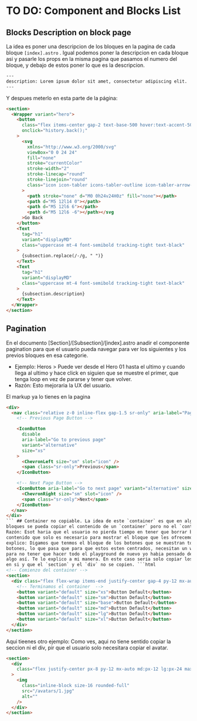 # TO DO: Component and Blocks List

## Blocks Description on block page

La idea es poner una descripcion de los bloques en la pagina de cada bloque `[index].astro` . Igual podemos poner la descripcion en cada bloque asi y pasarle los props en la misma pagina que pasamos el numero del bloque, y debajo de estos poner lo que es la descripcion.

```html
---
description: Lorem ipsum dolor sit amet, consectetur adipiscing elit.
---
```

Y despues meterlo en esta parte de la página:

```html
<section>
  <Wrapper variant="hero">
    <button
      class="flex items-center gap-2 text-base-500 hover:text-accent-500"
      onclick="history.back();"
    >
      <svg
        xmlns="http://www.w3.org/2000/svg"
        viewBox="0 0 24 24"
        fill="none"
        stroke="currentColor"
        stroke-width="2"
        stroke-linecap="round"
        stroke-linejoin="round"
        class="icon icon-tabler icons-tabler-outline icon-tabler-arrow-left size-5"
      >
        <path stroke="none" d="M0 0h24v24H0z" fill="none"></path>
        <path d="M5 12l14 0"></path>
        <path d="M5 12l6 6"></path>
        <path d="M5 12l6 -6"></path></svg
      >Go Back
    </button>
    <Text
      tag="h1"
      variant="displayMD"
      class="uppercase mt-4 font-semibold tracking-tight text-black"
    >
      {subsection.replace(/-/g, " ")}
    </Text>
    <Text
      tag="h1"
      variant="displayMD"
      class="uppercase mt-4 font-semibold tracking-tight text-black"
    >
      {subsection.description}
    </Text>
  </Wrapper>
</section>
```

## Pagination

En el documento [Section]/[Subsection]/[index].astro anadir el componente pagination para que el usuario pueda navegar para ver los siguientes y los previos bloques en esa categorie.

- Ejemplo: Heros > Puede ver desde el Hero 01 hasta el ultimo y cuando llega al ultimo y hace click en siguien que se muestre el primer, que tenga loop en vez de pararse y tener que volver.
- Razón: Esto mejoraria la UX del usuario.

El markup ya lo tienes en la pagina

````html
<div>
  <nav class="relative z-0 inline-flex gap-1.5 sr-only" aria-label="Pagination">
    <!-- Previous Page Button -->

    <IconButton
      disable
      aria-label="Go to previous page"
      variant="alternative"
      size="xs"
    >
      <ChevronLeft size="sm" slot="icon" />
      <span class="sr-only">Previous</span>
    </IconButton>

    <!-- Next Page Button -->
    <IconButton aria-label="Go to next page" variant="alternative" size="xs">
      <ChevronRight size="sm" slot="icon" />
      <span class="sr-only">Next</span>
    </IconButton>
  </nav>
</div>
``` ## Container no copiable. La idea de este `container` es que en algunos
bloques se pueda copiar el contenido de un `container` poro no el `container`. -
Razón: Esot haria que el usuario no pierda tiempo en tener que borrar bloques y
contenido que solo es necesario para mostrar el bloque que les ofrecemos. Te
explico: Digamos que tenmos el bloque de los botones que se muestran todos los
botones, lo que pasa que para que estos esten centrados, necesitan un wrapper y
para no tener que hacer todo el playground de nuevo yo habia pensado de hacer
algo así. Te lo explico a mi manera. En este caso seria solo copiar los botones
en si y que el `section` y el `div` no se copien. ```html
<!-- Comienzo del container -->
<section>
  <div class="flex flex-wrap items-end justify-center gap-4 py-12 mx-auto">
    <!-- Terminamos el container  -->
    <button variant="default" size="xs">Button Default</button>
    <button variant="default" size="sm">Button Default</button>
    <button variant="default" size="base">Button Default</button>
    <button variant="default" size="md">Button Default</button>
    <button variant="default" size="lg">Button Default</button>
    <button variant="default" size="xl">Button Default</button>
  </div>
</section>
````

Aqui tieenes otro ejemplo: Como ves, aqui no tiene sentido copiar la seccion ni el div, pir que el usuario solo necesitara copiar el avatar.

```html
<section>
  <div
    class="flex justify-center px-8 py-12 mx-auto md:px-12 lg:px-24 max-w-7xl items-center"
  >
    <img
      class="inline-block size-16 rounded-full"
      src="/avatars/1.jpg"
      alt=""
    />
  </div>
</section>
```
